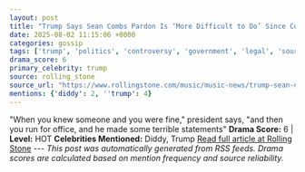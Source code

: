 ```yaml
---
layout: post
title: "Trump Says Sean Combs Pardon Is ‘More Difficult to Do’ Since Combs Was ‘Hostile’ to Him"
date: 2025-08-02 11:15:06 +0000
categories: gossip
tags: ['trump', 'politics', 'controversy', 'government', 'legal', 'source-rolling_stone', 'drama-hot']
drama_score: 6
primary_celebrity: trump
source: rolling_stone
source_url: "https://www.rollingstone.com/music/music-news/trump-sean-diddy-combs-pardon-1235399017/"
mentions: {'diddy': 2, ''trump': 4}
---
```


"When you knew someone and you were fine," president says, "and then you run for office, and he made some terrible statements" **Drama Score:** 6 | **Level:** HOT **Celebrities Mentioned:** Diddy, Trump [Read full article at Rolling Stone](https://www.rollingstone.com/music/music-news/trump-sean-diddy-combs-pardon-1235399017/) --- *This post was automatically generated from RSS feeds. Drama scores are calculated based on mention frequency and source reliability.*